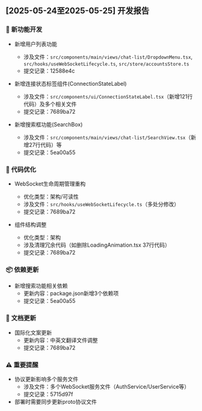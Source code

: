 ## [2025-05-24至2025-05-25] 开发报告

### 🚀 新功能开发
- 新增用户列表功能
  - 涉及文件：`src/components/main/views/chat-list/DropdownMenu.tsx`, `src/hooks/useWebSocketLifecycle.ts`, `src/store/accountsStore.ts`
  - 提交记录：12588e4c

- 新增连接状态标签组件(ConnectionStateLabel)
  - 涉及文件：`src/components/ui/ConnectionStateLabel.tsx`（新增121行代码）及多个相关文件
  - 提交记录：7689ba72

- 新增搜索框功能(SearchBox)
  - 涉及文件：`src/components/main/views/chat-list/SearchView.tsx`（新增27行代码）等
  - 提交记录：5ea00a55

### 🔧 代码优化
- WebSocket生命周期管理重构
  - 优化类型：架构/可读性
  - 涉及文件：`src/hooks/useWebSocketLifecycle.ts`（多处分修改）
  - 提交记录：7689ba72

- 组件结构调整
  - 优化类型：架构
  - 涉及清理冗余代码（如删除LoadingAnimation.tsx 37行代码）
  - 提交记录：7689ba72

### 📦 依赖更新
- 新增搜索功能相关依赖
  - 更新内容：package.json新增3个依赖项
  - 提交记录：5ea00a55

### 📝 文档更新
- 国际化文案更新
  - 更新内容：中英文翻译文件调整
  - 提交记录：7689ba72

### ⚠️ 重要提醒
- 协议更新影响多个服务文件
  - 涉及文件：多个WebSocket服务文件（AuthService/UserService等）
  - 提交记录：5715d97f
- 部署时需要同步更新proto协议文件
